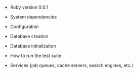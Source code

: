 * Ruby version 0.0.1

* System dependencies

* Configuration

* Database creation

* Database initialization

* How to run the test suite

* Services (job queues, cache servers, search engines, etc.)
